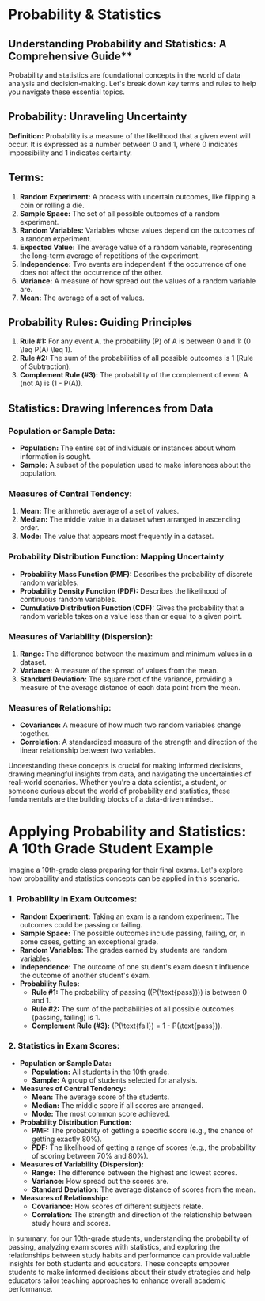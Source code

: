 # Probability &  Statistics
## Understanding Probability and Statistics: A Comprehensive Guide**

Probability and statistics are foundational concepts in the world of data analysis and decision-making. Let's break down key terms and rules to help you navigate these essential topics.

## **Probability: Unraveling Uncertainty**

**Definition:** Probability is a measure of the likelihood that a given event will occur. It is expressed as a number between 0 and 1, where 0 indicates impossibility and 1 indicates certainty.

## **Terms:**

1. **Random Experiment:** A process with uncertain outcomes, like flipping a coin or rolling a die.
2. **Sample Space:** The set of all possible outcomes of a random experiment.
3. **Random Variables:** Variables whose values depend on the outcomes of a random experiment.
4. **Expected Value:** The average value of a random variable, representing the long-term average of repetitions of the experiment.
5. **Independence:** Two events are independent if the occurrence of one does not affect the occurrence of the other.
6. **Variance:** A measure of how spread out the values of a random variable are.
7. **Mean:** The average of a set of values.

## **Probability Rules: Guiding Principles**

1. **Rule #1:** For any event A, the probability (P) of A is between 0 and 1: \(0 \leq P(A) \leq 1\).
2. **Rule #2:** The sum of the probabilities of all possible outcomes is 1 (Rule of Subtraction).
3. **Complement Rule (#3):** The probability of the complement of event A (not A) is \(1 - P(A)\).

## **Statistics: Drawing Inferences from Data**

### **Population or Sample Data:**

- **Population:** The entire set of individuals or instances about whom information is sought.
- **Sample:** A subset of the population used to make inferences about the population.

### **Measures of Central Tendency:**

1. **Mean:** The arithmetic average of a set of values.
2. **Median:** The middle value in a dataset when arranged in ascending order.
3. **Mode:** The value that appears most frequently in a dataset.

### **Probability Distribution Function: Mapping Uncertainty**

- **Probability Mass Function (PMF):** Describes the probability of discrete random variables.
- **Probability Density Function (PDF):** Describes the likelihood of continuous random variables.
- **Cumulative Distribution Function (CDF):** Gives the probability that a random variable takes on a value less than or equal to a given point.

### **Measures of Variability (Dispersion):**

1. **Range:** The difference between the maximum and minimum values in a dataset.
2. **Variance:** A measure of the spread of values from the mean.
3. **Standard Deviation:** The square root of the variance, providing a measure of the average distance of each data point from the mean.

### **Measures of Relationship:**

- **Covariance:** A measure of how much two random variables change together.
- **Correlation:** A standardized measure of the strength and direction of the linear relationship between two variables.

Understanding these concepts is crucial for making informed decisions, drawing meaningful insights from data, and navigating the uncertainties of real-world scenarios. Whether you're a data scientist, a student, or someone curious about the world of probability and statistics, these fundamentals are the building blocks of a data-driven mindset.

# **Applying Probability and Statistics: A 10th Grade Student Example**

Imagine a 10th-grade class preparing for their final exams. Let's explore how probability and statistics concepts can be applied in this scenario.

### 1. **Probability in Exam Outcomes:**

- **Random Experiment:** Taking an exam is a random experiment. The outcomes could be passing or failing.
- **Sample Space:** The possible outcomes include passing, failing, or, in some cases, getting an exceptional grade.
- **Random Variables:** The grades earned by students are random variables.
- **Independence:** The outcome of one student's exam doesn't influence the outcome of another student's exam.
- **Probability Rules:**
    - **Rule #1:** The probability of passing (\(P(\text{pass}))\) is between 0 and 1.
    - **Rule #2:** The sum of the probabilities of all possible outcomes (passing, failing) is 1.
    - **Complement Rule (#3):** \(P(\text{fail}) = 1 - P(\text{pass})\).

### 2. **Statistics in Exam Scores:**

- **Population or Sample Data:**
    - **Population:** All students in the 10th grade.
    - **Sample:** A group of students selected for analysis.
- **Measures of Central Tendency:**
    - **Mean:** The average score of the students.
    - **Median:** The middle score if all scores are arranged.
    - **Mode:** The most common score achieved.
- **Probability Distribution Function:**
    - **PMF:** The probability of getting a specific score (e.g., the chance of getting exactly 80%).
    - **PDF:** The likelihood of getting a range of scores (e.g., the probability of scoring between 70% and 80%).
- **Measures of Variability (Dispersion):**
    - **Range:** The difference between the highest and lowest scores.
    - **Variance:** How spread out the scores are.
    - **Standard Deviation:** The average distance of scores from the mean.
- **Measures of Relationship:**
    - **Covariance:** How scores of different subjects relate.
    - **Correlation:** The strength and direction of the relationship between study hours and scores.

In summary, for our 10th-grade students, understanding the probability of passing, analyzing exam scores with statistics, and exploring the relationships between study habits and performance can provide valuable insights for both students and educators. These concepts empower students to make informed decisions about their study strategies and help educators tailor teaching approaches to enhance overall academic performance.
